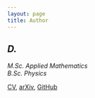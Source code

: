 ```yaml
---
layout: page
title: Author
---
```


## *D.*

*M.Sc. Applied Mathematics*\
*B.Sc. Physics*

[CV](https://drive.google.com/file/d/1oZ6xt6E-y2XMdO86YhTfKiYuHIhMWWsA/view?usp=sharing), [arXiv](https://arxiv.org/search/hep-th?searchtype=author&query=Suarez%2C+D), [GitHub](https://github.com/dszv)